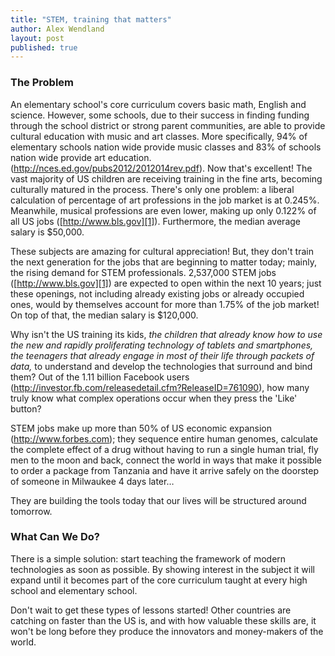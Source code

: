 ```yaml
---
title: "STEM, training that matters"
author: Alex Wendland
layout: post
published: true
---
```


### The Problem

An elementary school's core curriculum covers basic math, English and science. However, some schools, due to their success in finding funding through the school district or strong parent communities, are able to provide cultural education with music and art classes. More specifically, 94% of elementary schools nation wide provide music classes and 83% of schools nation wide provide art education. (<http://nces.ed.gov/pubs2012/2012014rev.pdf>). Now that's excellent! The vast majority of US children are receiving training in the fine arts, becoming culturally matured in the process. There's only one problem: a liberal calculation of percentage of art professions in the job market is at 0.245%. Meanwhile, musical professions are even lower, making up only 0.122% of all US jobs ([http://www.bls.gov][1]). Furthermore, the median average salary is $50,000.

These subjects are amazing for cultural appreciation! But, they don't train the next generation for the jobs that are beginning to matter today; mainly, the rising demand for STEM professionals. 2,537,000 STEM jobs ([http://www.bls.gov][1]) are expected to open within the next 10 years; just these openings, not including already existing jobs or already occupied ones, would by themselves account for more than 1.75% of the job market! On top of that, the median salary is $120,000.

Why isn't the US training its kids, *the children that already know how to use the new and rapidly proliferating technology of tablets and smartphones, the teenagers that already engage in most of their life through packets of data,* to understand and develop the technologies that surround and bind them? Out of the 1.11 billion Facebook users (<http://investor.fb.com/releasedetail.cfm?ReleaseID=761090>), how many truly know what complex operations occur when they press the 'Like' button?<!--break-->

STEM jobs make up more than 50% of US economic expansion (<http://www.forbes.com>); they sequence entire human genomes, calculate the complete effect of a drug without having to run a single human trial, fly men to the moon and back, connect the world in ways that make it possible to order a package from Tanzania and have it arrive safely on the doorstep of someone in Milwaukee 4 days later&hellip;

They are building the tools today that our lives will be structured around tomorrow.

### What Can We Do?

There is a simple solution: start teaching the framework of modern technologies as soon as possible. By showing interest in the subject it will expand until it becomes part of the core curriculum taught at every high school and elementary school.

Don't wait to get these types of lessons started! Other countries are catching on faster than the US is, and with how valuable these skills are, it won't be long before they produce the innovators and money-makers of the world.

 [1]: http://www.bls.gov/